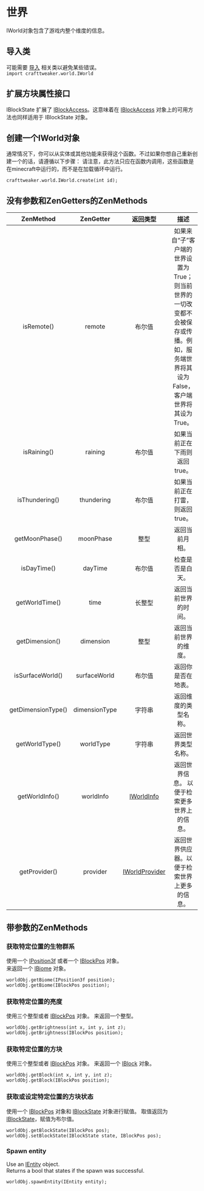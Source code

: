 # 世界

IWorld对象包含了游戏内整个维度的信息。

## 导入类
可能需要 [导入](/AdvancedFunctions/Import) 相关类以避免某些错误。  
`import crafttweaker.world.IWorld`

## 扩展方块属性接口
IBlockState 扩展了 [IBlockAccess](IBlockAccess)。这意味着在 [IBlockAccess](IBlockAccess) 对象上的可用方法也同样适用于 IBlockState 对象。

## 创建一个IWorld对象
通常情况下，你可以从实体或其他功能来获得这个函数。不过如果你想自己重新创建一个的话，请遵循以下步骤：
请注意，此方法只应在函数内调用，这些函数是在minecraft中运行的，而不是在加载循环中运行。
```
crafttweaker.world.IWorld.create(int id);
```

## 没有参数和ZenGetters的ZenMethods

|     ZenMethod      |   ZenGetter   |             返回类型             |                             描述                             |
| :----------------: | :-----------: | :------------------------------: | :----------------------------------------------------------: |
|     isRemote()     |    remote     |              布尔值              | 如果来自“子”客户端的世界设置为True；则当前世界的一切改变都不会被保存或传播。例如，服务端世界将其设为False，客户端世界将其设为True。 |
|    isRaining()     |    raining    |              布尔值              |                 如果当前正在下雨则返回true。                 |
|   isThundering()   |  thundering   |              布尔值              |                如果当前正在打雷，则返回true。                |
|   getMoonPhase()   |   moonPhase   |               整型               |                        返回当前月相。                        |
|    isDayTime()     |    dayTime    |              布尔值              |                       检查是否是白天。                       |
|   getWorldTime()   |     time      |              长整型              |                     返回当前世界的时间。                     |
|   getDimension()   |   dimension   |               整型               |                     返回当前世界的维度。                     |
|  isSurfaceWorld()  | surfaceWorld  |              布尔值              |                      返回你是否在地表。                      |
| getDimensionType() | dimensionType |              字符串              |                     返回维度的类型名称。                     |
|   getWorldType()   |   worldType   |              字符串              |                      返回世界类型名称。                      |
|   getWorldInfo()   |   worldInfo   |     [IWorldInfo](IWorldInfo)     |         返回世界信息。 以便于检索更多世界上的信息。          |
|   getProvider()    |   provider    | [IWorldProvider](IWorldProvider) |         返回世界供应器。以便于检索世界上更多的信息。         |

## 带参数的ZenMethods
### 获取特定位置的生物群系

使用一个 [IPosition3f](/Vanilla/Utils/Position3f) 或者一个 [IBlockPos](IBlockPos) 对象。  
来返回一个 [IBiome](/Vanilla/Biomes/IBiome) 对象。
```
worldObj.getBiome(IPosition3f position);
worldObj.getBiome(IBlockPos position);
```


### 获取特定位置的亮度
使用三个整型或者 [IBlockPos](IBlockPos) 对象。
来返回一个整型。
```
worldObj.getBrightness(int x, int y, int z);
worldObj.getBrightness(IBlockPos position);
```

### 获取特定位置的方块
使用三个整型或者 [IBlockPos](IBlockPos) 对象。
来返回一个 [IBlock](/Vanilla/Blocks/IBlock) 对象。
```
worldObj.getBlock(int x, int y, int z);
worldObj.getBlock(IBlockPos position);
```

### 获取或设定特定位置的方块状态
使用一个 [IBlockPos](IBlockPos) 对象和 [IBlockState](/Vanilla/Blocks/IBlockState) 对象进行赋值。
取值返回为 [IBlockState](/Vanilla/Blocks/IBlockState)，赋值为布尔值。

```
worldObj.getBlockState(IBlockPos pos);
worldObj.setBlockState(IBlockState state, IBlockPos pos);
```

### Spawn entity
Use an [IEntity](/Vanilla/Entities/IEntity) object.  
Returns a bool that states if the spawn was successful.
```
worldObj.spawnEntity(IEntity entity);
```
